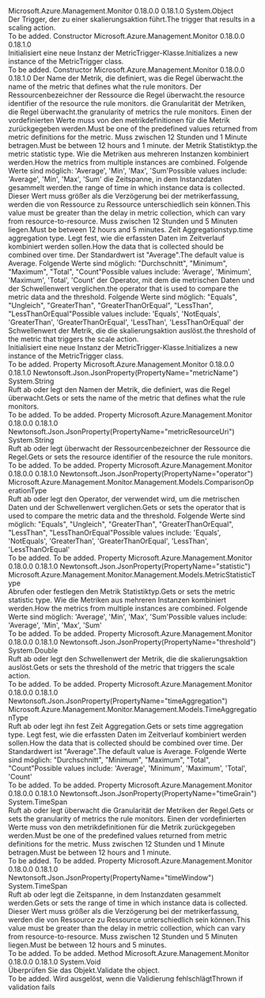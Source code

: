 <Type Name="MetricTrigger" FullName="Microsoft.Azure.Management.Monitor.Management.Models.MetricTrigger">
  <TypeSignature Language="C#" Value="public class MetricTrigger" />
  <TypeSignature Language="ILAsm" Value=".class public auto ansi beforefieldinit MetricTrigger extends System.Object" />
  <TypeSignature Language="DocId" Value="T:Microsoft.Azure.Management.Monitor.Management.Models.MetricTrigger" />
  <TypeSignature Language="VB.NET" Value="Public Class MetricTrigger" />
  <TypeSignature Language="F#" Value="type MetricTrigger = class" />
  <AssemblyInfo>
    <AssemblyName>Microsoft.Azure.Management.Monitor</AssemblyName>
    <AssemblyVersion>0.18.0.0</AssemblyVersion>
    <AssemblyVersion>0.18.1.0</AssemblyVersion>
  </AssemblyInfo>
  <Base>
    <BaseTypeName>System.Object</BaseTypeName>
  </Base>
  <Interfaces />
  <Docs>
    <summary>
            <span data-ttu-id="1833d-101">Der Trigger, der zu einer skalierungsaktion führt.</span><span class="sxs-lookup"><span data-stu-id="1833d-101">The trigger that results in a scaling action.</span></span>
            </summary>
    <remarks>To be added.</remarks>
  </Docs>
  <Members>
    <Member MemberName=".ctor">
      <MemberSignature Language="C#" Value="public MetricTrigger ();" />
      <MemberSignature Language="ILAsm" Value=".method public hidebysig specialname rtspecialname instance void .ctor() cil managed" />
      <MemberSignature Language="DocId" Value="M:Microsoft.Azure.Management.Monitor.Management.Models.MetricTrigger.#ctor" />
      <MemberSignature Language="VB.NET" Value="Public Sub New ()" />
      <MemberType>Constructor</MemberType>
      <AssemblyInfo>
        <AssemblyName>Microsoft.Azure.Management.Monitor</AssemblyName>
        <AssemblyVersion>0.18.0.0</AssemblyVersion>
        <AssemblyVersion>0.18.1.0</AssemblyVersion>
      </AssemblyInfo>
      <Parameters />
      <Docs>
        <summary>
            <span data-ttu-id="1833d-102">Initialisiert eine neue Instanz der MetricTrigger-Klasse.</span><span class="sxs-lookup"><span data-stu-id="1833d-102">Initializes a new instance of the MetricTrigger class.</span></span>
            </summary>
        <remarks>To be added.</remarks>
      </Docs>
    </Member>
    <Member MemberName=".ctor">
      <MemberSignature Language="C#" Value="public MetricTrigger (string metricName, string metricResourceUri, TimeSpan timeGrain, Microsoft.Azure.Management.Monitor.Management.Models.MetricStatisticType statistic, TimeSpan timeWindow, Microsoft.Azure.Management.Monitor.Management.Models.TimeAggregationType timeAggregation, Microsoft.Azure.Management.Monitor.Management.Models.ComparisonOperationType operatorProperty, double threshold);" />
      <MemberSignature Language="ILAsm" Value=".method public hidebysig specialname rtspecialname instance void .ctor(string metricName, string metricResourceUri, valuetype System.TimeSpan timeGrain, valuetype Microsoft.Azure.Management.Monitor.Management.Models.MetricStatisticType statistic, valuetype System.TimeSpan timeWindow, valuetype Microsoft.Azure.Management.Monitor.Management.Models.TimeAggregationType timeAggregation, valuetype Microsoft.Azure.Management.Monitor.Management.Models.ComparisonOperationType operatorProperty, float64 threshold) cil managed" />
      <MemberSignature Language="DocId" Value="M:Microsoft.Azure.Management.Monitor.Management.Models.MetricTrigger.#ctor(System.String,System.String,System.TimeSpan,Microsoft.Azure.Management.Monitor.Management.Models.MetricStatisticType,System.TimeSpan,Microsoft.Azure.Management.Monitor.Management.Models.TimeAggregationType,Microsoft.Azure.Management.Monitor.Management.Models.ComparisonOperationType,System.Double)" />
      <MemberSignature Language="VB.NET" Value="Public Sub New (metricName As String, metricResourceUri As String, timeGrain As TimeSpan, statistic As MetricStatisticType, timeWindow As TimeSpan, timeAggregation As TimeAggregationType, operatorProperty As ComparisonOperationType, threshold As Double)" />
      <MemberSignature Language="F#" Value="new Microsoft.Azure.Management.Monitor.Management.Models.MetricTrigger : string * string * TimeSpan * Microsoft.Azure.Management.Monitor.Management.Models.MetricStatisticType * TimeSpan * Microsoft.Azure.Management.Monitor.Management.Models.TimeAggregationType * Microsoft.Azure.Management.Monitor.Management.Models.ComparisonOperationType * double -&gt; Microsoft.Azure.Management.Monitor.Management.Models.MetricTrigger" Usage="new Microsoft.Azure.Management.Monitor.Management.Models.MetricTrigger (metricName, metricResourceUri, timeGrain, statistic, timeWindow, timeAggregation, operatorProperty, threshold)" />
      <MemberType>Constructor</MemberType>
      <AssemblyInfo>
        <AssemblyName>Microsoft.Azure.Management.Monitor</AssemblyName>
        <AssemblyVersion>0.18.0.0</AssemblyVersion>
        <AssemblyVersion>0.18.1.0</AssemblyVersion>
      </AssemblyInfo>
      <Parameters>
        <Parameter Name="metricName" Type="System.String" />
        <Parameter Name="metricResourceUri" Type="System.String" />
        <Parameter Name="timeGrain" Type="System.TimeSpan" />
        <Parameter Name="statistic" Type="Microsoft.Azure.Management.Monitor.Management.Models.MetricStatisticType" />
        <Parameter Name="timeWindow" Type="System.TimeSpan" />
        <Parameter Name="timeAggregation" Type="Microsoft.Azure.Management.Monitor.Management.Models.TimeAggregationType" />
        <Parameter Name="operatorProperty" Type="Microsoft.Azure.Management.Monitor.Management.Models.ComparisonOperationType" />
        <Parameter Name="threshold" Type="System.Double" />
      </Parameters>
      <Docs>
        <param name="metricName"><span data-ttu-id="1833d-103">Der Name der Metrik, die definiert, was die Regel überwacht.</span><span class="sxs-lookup"><span data-stu-id="1833d-103">the name of the metric that defines what the rule monitors.</span></span></param>
        <param name="metricResourceUri"><span data-ttu-id="1833d-104">Der Ressourcenbezeichner der Ressource die Regel überwacht.</span><span class="sxs-lookup"><span data-stu-id="1833d-104">the resource identifier of the resource the rule monitors.</span></span></param>
        <param name="timeGrain"><span data-ttu-id="1833d-105">die Granularität der Metriken, die Regel überwacht.</span><span class="sxs-lookup"><span data-stu-id="1833d-105">the granularity of metrics the rule monitors.</span></span> <span data-ttu-id="1833d-106">Einen der vordefinierten Werte muss von den metrikdefinitionen für die Metrik zurückgegeben werden.</span><span class="sxs-lookup"><span data-stu-id="1833d-106">Must be one of the predefined values returned from metric definitions for the metric.</span></span> <span data-ttu-id="1833d-107">Muss zwischen 12 Stunden und 1 Minute betragen.</span><span class="sxs-lookup"><span data-stu-id="1833d-107">Must be between 12 hours and 1 minute.</span></span></param>
        <param name="statistic"><span data-ttu-id="1833d-108">der Metrik Statistiktyp.</span><span class="sxs-lookup"><span data-stu-id="1833d-108">the metric statistic type.</span></span> <span data-ttu-id="1833d-109">Wie die Metriken aus mehreren Instanzen kombiniert werden.</span><span class="sxs-lookup"><span data-stu-id="1833d-109">How the metrics from multiple instances are combined.</span></span> <span data-ttu-id="1833d-110">Folgende Werte sind möglich: 'Average', 'Min', 'Max', 'Sum'</span><span class="sxs-lookup"><span data-stu-id="1833d-110">Possible values include: 'Average', 'Min', 'Max', 'Sum'</span></span></param>
        <param name="timeWindow"><span data-ttu-id="1833d-111">die Zeitspanne, in dem Instanzdaten gesammelt werden.</span><span class="sxs-lookup"><span data-stu-id="1833d-111">the range of time in which instance data is collected.</span></span> <span data-ttu-id="1833d-112">Dieser Wert muss größer als die Verzögerung bei der metrikerfassung, werden die von Ressource zu Ressource unterschiedlich sein können.</span><span class="sxs-lookup"><span data-stu-id="1833d-112">This value must be greater than the delay in metric collection, which can vary from resource-to-resource.</span></span> <span data-ttu-id="1833d-113">Muss zwischen 12 Stunden und 5 Minuten liegen.</span><span class="sxs-lookup"><span data-stu-id="1833d-113">Must be between 12 hours and 5 minutes.</span></span></param>
        <param name="timeAggregation"><span data-ttu-id="1833d-114">Zeit Aggregationstyp.</span><span class="sxs-lookup"><span data-stu-id="1833d-114">time aggregation type.</span></span> <span data-ttu-id="1833d-115">Legt fest, wie die erfassten Daten im Zeitverlauf kombiniert werden sollen.</span><span class="sxs-lookup"><span data-stu-id="1833d-115">How the data that is collected should be combined over time.</span></span> <span data-ttu-id="1833d-116">Der Standardwert ist "Average".</span><span class="sxs-lookup"><span data-stu-id="1833d-116">The default value is Average.</span></span> <span data-ttu-id="1833d-117">Folgende Werte sind möglich: "Durchschnitt", "Minimum", "Maximum", "Total", "Count"</span><span class="sxs-lookup"><span data-stu-id="1833d-117">Possible values include: 'Average', 'Minimum', 'Maximum', 'Total', 'Count'</span></span></param>
        <param name="operatorProperty"><span data-ttu-id="1833d-118">der Operator, mit dem die metrischen Daten und der Schwellenwert verglichen.</span><span class="sxs-lookup"><span data-stu-id="1833d-118">the operator that is used to compare the metric data and the threshold.</span></span> <span data-ttu-id="1833d-119">Folgende Werte sind möglich: "Equals", "Ungleich", "GreaterThan", "GreaterThanOrEqual", "LessThan", "LessThanOrEqual"</span><span class="sxs-lookup"><span data-stu-id="1833d-119">Possible values include: 'Equals', 'NotEquals', 'GreaterThan', 'GreaterThanOrEqual', 'LessThan', 'LessThanOrEqual'</span></span></param>
        <param name="threshold"><span data-ttu-id="1833d-120">der Schwellenwert der Metrik, die die skalierungsaktion auslöst.</span><span class="sxs-lookup"><span data-stu-id="1833d-120">the threshold of the metric that triggers the scale action.</span></span></param>
        <summary>
            <span data-ttu-id="1833d-121">Initialisiert eine neue Instanz der MetricTrigger-Klasse.</span><span class="sxs-lookup"><span data-stu-id="1833d-121">Initializes a new instance of the MetricTrigger class.</span></span>
            </summary>
        <remarks>To be added.</remarks>
      </Docs>
    </Member>
    <Member MemberName="MetricName">
      <MemberSignature Language="C#" Value="public string MetricName { get; set; }" />
      <MemberSignature Language="ILAsm" Value=".property instance string MetricName" />
      <MemberSignature Language="DocId" Value="P:Microsoft.Azure.Management.Monitor.Management.Models.MetricTrigger.MetricName" />
      <MemberSignature Language="VB.NET" Value="Public Property MetricName As String" />
      <MemberSignature Language="F#" Value="member this.MetricName : string with get, set" Usage="Microsoft.Azure.Management.Monitor.Management.Models.MetricTrigger.MetricName" />
      <MemberType>Property</MemberType>
      <AssemblyInfo>
        <AssemblyName>Microsoft.Azure.Management.Monitor</AssemblyName>
        <AssemblyVersion>0.18.0.0</AssemblyVersion>
        <AssemblyVersion>0.18.1.0</AssemblyVersion>
      </AssemblyInfo>
      <Attributes>
        <Attribute>
          <AttributeName>Newtonsoft.Json.JsonProperty(PropertyName="metricName")</AttributeName>
        </Attribute>
      </Attributes>
      <ReturnValue>
        <ReturnType>System.String</ReturnType>
      </ReturnValue>
      <Docs>
        <summary>
            <span data-ttu-id="1833d-122">Ruft ab oder legt den Namen der Metrik, die definiert, was die Regel überwacht.</span><span class="sxs-lookup"><span data-stu-id="1833d-122">Gets or sets the name of the metric that defines what the rule monitors.</span></span>
            </summary>
        <value>To be added.</value>
        <remarks>To be added.</remarks>
      </Docs>
    </Member>
    <Member MemberName="MetricResourceUri">
      <MemberSignature Language="C#" Value="public string MetricResourceUri { get; set; }" />
      <MemberSignature Language="ILAsm" Value=".property instance string MetricResourceUri" />
      <MemberSignature Language="DocId" Value="P:Microsoft.Azure.Management.Monitor.Management.Models.MetricTrigger.MetricResourceUri" />
      <MemberSignature Language="VB.NET" Value="Public Property MetricResourceUri As String" />
      <MemberSignature Language="F#" Value="member this.MetricResourceUri : string with get, set" Usage="Microsoft.Azure.Management.Monitor.Management.Models.MetricTrigger.MetricResourceUri" />
      <MemberType>Property</MemberType>
      <AssemblyInfo>
        <AssemblyName>Microsoft.Azure.Management.Monitor</AssemblyName>
        <AssemblyVersion>0.18.0.0</AssemblyVersion>
        <AssemblyVersion>0.18.1.0</AssemblyVersion>
      </AssemblyInfo>
      <Attributes>
        <Attribute>
          <AttributeName>Newtonsoft.Json.JsonProperty(PropertyName="metricResourceUri")</AttributeName>
        </Attribute>
      </Attributes>
      <ReturnValue>
        <ReturnType>System.String</ReturnType>
      </ReturnValue>
      <Docs>
        <summary>
            <span data-ttu-id="1833d-123">Ruft ab oder legt überwacht der Ressourcenbezeichner der Ressource die Regel.</span><span class="sxs-lookup"><span data-stu-id="1833d-123">Gets or sets the resource identifier of the resource the rule monitors.</span></span>
            </summary>
        <value>To be added.</value>
        <remarks>To be added.</remarks>
      </Docs>
    </Member>
    <Member MemberName="OperatorProperty">
      <MemberSignature Language="C#" Value="public Microsoft.Azure.Management.Monitor.Management.Models.ComparisonOperationType OperatorProperty { get; set; }" />
      <MemberSignature Language="ILAsm" Value=".property instance valuetype Microsoft.Azure.Management.Monitor.Management.Models.ComparisonOperationType OperatorProperty" />
      <MemberSignature Language="DocId" Value="P:Microsoft.Azure.Management.Monitor.Management.Models.MetricTrigger.OperatorProperty" />
      <MemberSignature Language="VB.NET" Value="Public Property OperatorProperty As ComparisonOperationType" />
      <MemberSignature Language="F#" Value="member this.OperatorProperty : Microsoft.Azure.Management.Monitor.Management.Models.ComparisonOperationType with get, set" Usage="Microsoft.Azure.Management.Monitor.Management.Models.MetricTrigger.OperatorProperty" />
      <MemberType>Property</MemberType>
      <AssemblyInfo>
        <AssemblyName>Microsoft.Azure.Management.Monitor</AssemblyName>
        <AssemblyVersion>0.18.0.0</AssemblyVersion>
        <AssemblyVersion>0.18.1.0</AssemblyVersion>
      </AssemblyInfo>
      <Attributes>
        <Attribute>
          <AttributeName>Newtonsoft.Json.JsonProperty(PropertyName="operator")</AttributeName>
        </Attribute>
      </Attributes>
      <ReturnValue>
        <ReturnType>Microsoft.Azure.Management.Monitor.Management.Models.ComparisonOperationType</ReturnType>
      </ReturnValue>
      <Docs>
        <summary>
            <span data-ttu-id="1833d-124">Ruft ab oder legt den Operator, der verwendet wird, um die metrischen Daten und der Schwellenwert verglichen.</span><span class="sxs-lookup"><span data-stu-id="1833d-124">Gets or sets the operator that is used to compare the metric data and the threshold.</span></span> <span data-ttu-id="1833d-125">Folgende Werte sind möglich: "Equals", "Ungleich", "GreaterThan", "GreaterThanOrEqual", "LessThan", "LessThanOrEqual"</span><span class="sxs-lookup"><span data-stu-id="1833d-125">Possible values include: 'Equals', 'NotEquals', 'GreaterThan', 'GreaterThanOrEqual', 'LessThan', 'LessThanOrEqual'</span></span>
            </summary>
        <value>To be added.</value>
        <remarks>To be added.</remarks>
      </Docs>
    </Member>
    <Member MemberName="Statistic">
      <MemberSignature Language="C#" Value="public Microsoft.Azure.Management.Monitor.Management.Models.MetricStatisticType Statistic { get; set; }" />
      <MemberSignature Language="ILAsm" Value=".property instance valuetype Microsoft.Azure.Management.Monitor.Management.Models.MetricStatisticType Statistic" />
      <MemberSignature Language="DocId" Value="P:Microsoft.Azure.Management.Monitor.Management.Models.MetricTrigger.Statistic" />
      <MemberSignature Language="VB.NET" Value="Public Property Statistic As MetricStatisticType" />
      <MemberSignature Language="F#" Value="member this.Statistic : Microsoft.Azure.Management.Monitor.Management.Models.MetricStatisticType with get, set" Usage="Microsoft.Azure.Management.Monitor.Management.Models.MetricTrigger.Statistic" />
      <MemberType>Property</MemberType>
      <AssemblyInfo>
        <AssemblyName>Microsoft.Azure.Management.Monitor</AssemblyName>
        <AssemblyVersion>0.18.0.0</AssemblyVersion>
        <AssemblyVersion>0.18.1.0</AssemblyVersion>
      </AssemblyInfo>
      <Attributes>
        <Attribute>
          <AttributeName>Newtonsoft.Json.JsonProperty(PropertyName="statistic")</AttributeName>
        </Attribute>
      </Attributes>
      <ReturnValue>
        <ReturnType>Microsoft.Azure.Management.Monitor.Management.Models.MetricStatisticType</ReturnType>
      </ReturnValue>
      <Docs>
        <summary>
            <span data-ttu-id="1833d-126">Abrufen oder festlegen den Metrik Statistiktyp.</span><span class="sxs-lookup"><span data-stu-id="1833d-126">Gets or sets the metric statistic type.</span></span> <span data-ttu-id="1833d-127">Wie die Metriken aus mehreren Instanzen kombiniert werden.</span><span class="sxs-lookup"><span data-stu-id="1833d-127">How the metrics from multiple instances are combined.</span></span> <span data-ttu-id="1833d-128">Folgende Werte sind möglich: 'Average', 'Min', 'Max', 'Sum'</span><span class="sxs-lookup"><span data-stu-id="1833d-128">Possible values include: 'Average', 'Min', 'Max', 'Sum'</span></span>
            </summary>
        <value>To be added.</value>
        <remarks>To be added.</remarks>
      </Docs>
    </Member>
    <Member MemberName="Threshold">
      <MemberSignature Language="C#" Value="public double Threshold { get; set; }" />
      <MemberSignature Language="ILAsm" Value=".property instance float64 Threshold" />
      <MemberSignature Language="DocId" Value="P:Microsoft.Azure.Management.Monitor.Management.Models.MetricTrigger.Threshold" />
      <MemberSignature Language="VB.NET" Value="Public Property Threshold As Double" />
      <MemberSignature Language="F#" Value="member this.Threshold : double with get, set" Usage="Microsoft.Azure.Management.Monitor.Management.Models.MetricTrigger.Threshold" />
      <MemberType>Property</MemberType>
      <AssemblyInfo>
        <AssemblyName>Microsoft.Azure.Management.Monitor</AssemblyName>
        <AssemblyVersion>0.18.0.0</AssemblyVersion>
        <AssemblyVersion>0.18.1.0</AssemblyVersion>
      </AssemblyInfo>
      <Attributes>
        <Attribute>
          <AttributeName>Newtonsoft.Json.JsonProperty(PropertyName="threshold")</AttributeName>
        </Attribute>
      </Attributes>
      <ReturnValue>
        <ReturnType>System.Double</ReturnType>
      </ReturnValue>
      <Docs>
        <summary>
            <span data-ttu-id="1833d-129">Ruft ab oder legt den Schwellenwert der Metrik, die die skalierungsaktion auslöst.</span><span class="sxs-lookup"><span data-stu-id="1833d-129">Gets or sets the threshold of the metric that triggers the scale action.</span></span>
            </summary>
        <value>To be added.</value>
        <remarks>To be added.</remarks>
      </Docs>
    </Member>
    <Member MemberName="TimeAggregation">
      <MemberSignature Language="C#" Value="public Microsoft.Azure.Management.Monitor.Management.Models.TimeAggregationType TimeAggregation { get; set; }" />
      <MemberSignature Language="ILAsm" Value=".property instance valuetype Microsoft.Azure.Management.Monitor.Management.Models.TimeAggregationType TimeAggregation" />
      <MemberSignature Language="DocId" Value="P:Microsoft.Azure.Management.Monitor.Management.Models.MetricTrigger.TimeAggregation" />
      <MemberSignature Language="VB.NET" Value="Public Property TimeAggregation As TimeAggregationType" />
      <MemberSignature Language="F#" Value="member this.TimeAggregation : Microsoft.Azure.Management.Monitor.Management.Models.TimeAggregationType with get, set" Usage="Microsoft.Azure.Management.Monitor.Management.Models.MetricTrigger.TimeAggregation" />
      <MemberType>Property</MemberType>
      <AssemblyInfo>
        <AssemblyName>Microsoft.Azure.Management.Monitor</AssemblyName>
        <AssemblyVersion>0.18.0.0</AssemblyVersion>
        <AssemblyVersion>0.18.1.0</AssemblyVersion>
      </AssemblyInfo>
      <Attributes>
        <Attribute>
          <AttributeName>Newtonsoft.Json.JsonProperty(PropertyName="timeAggregation")</AttributeName>
        </Attribute>
      </Attributes>
      <ReturnValue>
        <ReturnType>Microsoft.Azure.Management.Monitor.Management.Models.TimeAggregationType</ReturnType>
      </ReturnValue>
      <Docs>
        <summary>
            <span data-ttu-id="1833d-130">Ruft ab oder legt ihn fest Zeit Aggregation.</span><span class="sxs-lookup"><span data-stu-id="1833d-130">Gets or sets time aggregation type.</span></span> <span data-ttu-id="1833d-131">Legt fest, wie die erfassten Daten im Zeitverlauf kombiniert werden sollen.</span><span class="sxs-lookup"><span data-stu-id="1833d-131">How the data that is collected should be combined over time.</span></span> <span data-ttu-id="1833d-132">Der Standardwert ist "Average".</span><span class="sxs-lookup"><span data-stu-id="1833d-132">The default value is Average.</span></span>
            <span data-ttu-id="1833d-133">Folgende Werte sind möglich: "Durchschnitt", "Minimum", "Maximum", "Total", "Count"</span><span class="sxs-lookup"><span data-stu-id="1833d-133">Possible values include: 'Average', 'Minimum', 'Maximum', 'Total', 'Count'</span></span>
            </summary>
        <value>To be added.</value>
        <remarks>To be added.</remarks>
      </Docs>
    </Member>
    <Member MemberName="TimeGrain">
      <MemberSignature Language="C#" Value="public TimeSpan TimeGrain { get; set; }" />
      <MemberSignature Language="ILAsm" Value=".property instance valuetype System.TimeSpan TimeGrain" />
      <MemberSignature Language="DocId" Value="P:Microsoft.Azure.Management.Monitor.Management.Models.MetricTrigger.TimeGrain" />
      <MemberSignature Language="VB.NET" Value="Public Property TimeGrain As TimeSpan" />
      <MemberSignature Language="F#" Value="member this.TimeGrain : TimeSpan with get, set" Usage="Microsoft.Azure.Management.Monitor.Management.Models.MetricTrigger.TimeGrain" />
      <MemberType>Property</MemberType>
      <AssemblyInfo>
        <AssemblyName>Microsoft.Azure.Management.Monitor</AssemblyName>
        <AssemblyVersion>0.18.0.0</AssemblyVersion>
        <AssemblyVersion>0.18.1.0</AssemblyVersion>
      </AssemblyInfo>
      <Attributes>
        <Attribute>
          <AttributeName>Newtonsoft.Json.JsonProperty(PropertyName="timeGrain")</AttributeName>
        </Attribute>
      </Attributes>
      <ReturnValue>
        <ReturnType>System.TimeSpan</ReturnType>
      </ReturnValue>
      <Docs>
        <summary>
            <span data-ttu-id="1833d-134">Ruft ab oder legt überwacht die Granularität der Metriken der Regel.</span><span class="sxs-lookup"><span data-stu-id="1833d-134">Gets or sets the granularity of metrics the rule monitors.</span></span> <span data-ttu-id="1833d-135">Einen der vordefinierten Werte muss von den metrikdefinitionen für die Metrik zurückgegeben werden.</span><span class="sxs-lookup"><span data-stu-id="1833d-135">Must be one of the predefined values returned from metric definitions for the metric.</span></span> <span data-ttu-id="1833d-136">Muss zwischen 12 Stunden und 1 Minute betragen.</span><span class="sxs-lookup"><span data-stu-id="1833d-136">Must be between 12 hours and 1 minute.</span></span>
            </summary>
        <value>To be added.</value>
        <remarks>To be added.</remarks>
      </Docs>
    </Member>
    <Member MemberName="TimeWindow">
      <MemberSignature Language="C#" Value="public TimeSpan TimeWindow { get; set; }" />
      <MemberSignature Language="ILAsm" Value=".property instance valuetype System.TimeSpan TimeWindow" />
      <MemberSignature Language="DocId" Value="P:Microsoft.Azure.Management.Monitor.Management.Models.MetricTrigger.TimeWindow" />
      <MemberSignature Language="VB.NET" Value="Public Property TimeWindow As TimeSpan" />
      <MemberSignature Language="F#" Value="member this.TimeWindow : TimeSpan with get, set" Usage="Microsoft.Azure.Management.Monitor.Management.Models.MetricTrigger.TimeWindow" />
      <MemberType>Property</MemberType>
      <AssemblyInfo>
        <AssemblyName>Microsoft.Azure.Management.Monitor</AssemblyName>
        <AssemblyVersion>0.18.0.0</AssemblyVersion>
        <AssemblyVersion>0.18.1.0</AssemblyVersion>
      </AssemblyInfo>
      <Attributes>
        <Attribute>
          <AttributeName>Newtonsoft.Json.JsonProperty(PropertyName="timeWindow")</AttributeName>
        </Attribute>
      </Attributes>
      <ReturnValue>
        <ReturnType>System.TimeSpan</ReturnType>
      </ReturnValue>
      <Docs>
        <summary>
            <span data-ttu-id="1833d-137">Ruft ab oder legt die Zeitspanne, in dem Instanzdaten gesammelt werden.</span><span class="sxs-lookup"><span data-stu-id="1833d-137">Gets or sets the range of time in which instance data is collected.</span></span>
            <span data-ttu-id="1833d-138">Dieser Wert muss größer als die Verzögerung bei der metrikerfassung, werden die von Ressource zu Ressource unterschiedlich sein können.</span><span class="sxs-lookup"><span data-stu-id="1833d-138">This value must be greater than the delay in metric collection, which can vary from resource-to-resource.</span></span> <span data-ttu-id="1833d-139">Muss zwischen 12 Stunden und 5 Minuten liegen.</span><span class="sxs-lookup"><span data-stu-id="1833d-139">Must be between 12 hours and 5 minutes.</span></span>
            </summary>
        <value>To be added.</value>
        <remarks>To be added.</remarks>
      </Docs>
    </Member>
    <Member MemberName="Validate">
      <MemberSignature Language="C#" Value="public virtual void Validate ();" />
      <MemberSignature Language="ILAsm" Value=".method public hidebysig newslot virtual instance void Validate() cil managed" />
      <MemberSignature Language="DocId" Value="M:Microsoft.Azure.Management.Monitor.Management.Models.MetricTrigger.Validate" />
      <MemberSignature Language="VB.NET" Value="Public Overridable Sub Validate ()" />
      <MemberSignature Language="F#" Value="abstract member Validate : unit -&gt; unit&#xA;override this.Validate : unit -&gt; unit" Usage="metricTrigger.Validate " />
      <MemberType>Method</MemberType>
      <AssemblyInfo>
        <AssemblyName>Microsoft.Azure.Management.Monitor</AssemblyName>
        <AssemblyVersion>0.18.0.0</AssemblyVersion>
        <AssemblyVersion>0.18.1.0</AssemblyVersion>
      </AssemblyInfo>
      <ReturnValue>
        <ReturnType>System.Void</ReturnType>
      </ReturnValue>
      <Parameters />
      <Docs>
        <summary>
            <span data-ttu-id="1833d-140">Überprüfen Sie das Objekt.</span><span class="sxs-lookup"><span data-stu-id="1833d-140">Validate the object.</span></span>
            </summary>
        <remarks>To be added.</remarks>
        <exception cref="T:Microsoft.Rest.ValidationException">
            <span data-ttu-id="1833d-141">Wird ausgelöst, wenn die Validierung fehlschlägt</span><span class="sxs-lookup"><span data-stu-id="1833d-141">Thrown if validation fails</span></span>
            </exception>
      </Docs>
    </Member>
  </Members>
</Type>